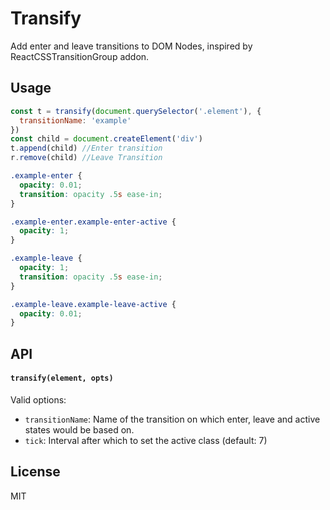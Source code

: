# Transify
Add enter and leave transitions to DOM Nodes, inspired by ReactCSSTransitionGroup addon.

## Usage

```js
const t = transify(document.querySelector('.element'), {
  transitionName: 'example'
})
const child = document.createElement('div')
t.append(child) //Enter transition
r.remove(child) //Leave Transition
```

```css
.example-enter {
  opacity: 0.01;
  transition: opacity .5s ease-in;
}

.example-enter.example-enter-active {
  opacity: 1;
}

.example-leave {
  opacity: 1;
  transition: opacity .5s ease-in;
}

.example-leave.example-leave-active {
  opacity: 0.01;
}
```

## API

#### `transify(element, opts)`

Valid options:

- `transitionName`: Name of the transition on which enter, leave and active states would be based on.
- `tick`: Interval after which to set the active class (default: 7)

## License
MIT
